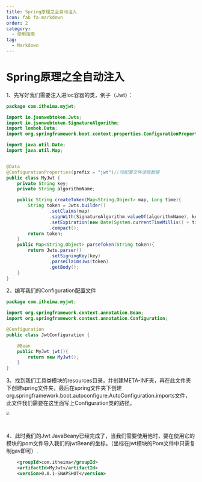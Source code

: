 ```yaml
---
title: Spring原理之全自动注入
icon: fab fa-markdown
order: 2
category:
  - 使用指南
tag:
  - Markdown
---
```


# 				Spring原理之全自动注入

1、先写好我们需要注入进Ioc容器的类，例子（Jwt）：

```java
package com.itheima.myjwt;

import io.jsonwebtoken.Jwts;
import io.jsonwebtoken.SignatureAlgorithm;
import lombok.Data;
import org.springframework.boot.context.properties.ConfigurationProperties;

import java.util.Date;
import java.util.Map;


@Data
@ConfigurationProperties(prefix = "jwt")//向配置文件读取数据
public class MyJwt {
    private String key;
    private String algorithmName;

    public String createToken(Map<String,Object> map, Long time){
        String token = Jwts.builder()
                .setClaims(map)
                .signWith(SignatureAlgorithm.valueOf(algorithmName), key)
                .setExpiration(new Date(System.currentTimeMillis() + time))
                .compact();
        return token;
    }
    public Map<String,Object> parseToken(String token){
        return Jwts.parser()
                .setSigningKey(key)
                .parseClaimsJws(token)
                .getBody();
    }
}

```

2、编写我们的Configuration配置文件

```java
package com.itheima.myjwt;

import org.springframework.context.annotation.Bean;
import org.springframework.context.annotation.Configuration;

@Configuration
public class JwtConfiguration {

    @Bean
    public MyJwt jwt(){
        return new MyJwt();
    }
}
```

3、找到我们工具类模块的resources目录，并创建META-INF夹，再在此文件夹下创建spring文件夹，最后在spring文件夹下创建org.springframework.boot.autoconfigure.AutoConfiguration.imports文件，此文件我们需要在这里面写上Configuration类的路径。

<img src="C:\Users\86151\Desktop\Snipaste_2023-11-24_20-39-23.png" style="zoom:50%;" />

​	

4、此时我们的Jwt JavaBeany已经完成了，当我们需要使用他时，要在使用它的模块的pom文件导入我们的jwtBean的坐标。（坐标在jwt模块的Pom文件中只需复制gav即可）.

```xml
	<groupId>com.itheima</groupId>
    <artifactId>MyJwt</artifactId>
    <version>0.0.1-SNAPSHOT</version>
```

